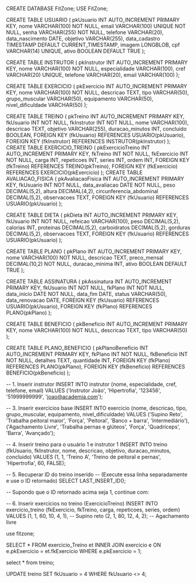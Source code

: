 CREATE DATABASE FitZone;
USE FitZone;

CREATE TABLE USUARIO (
    pkUsuario INT AUTO_INCREMENT PRIMARY KEY,
    nome VARCHAR(100) NOT NULL,
    email VARCHAR(100) UNIQUE NOT NULL,
    senha VARCHAR(255) NOT NULL,
    telefone VARCHAR(20),
    data_nascimento DATE,
    objetivo VARCHAR(255),
    data_cadastro TIMESTAMP DEFAULT CURRENT_TIMESTAMP,
    imagem LONGBLOB,
    cpf VARCHAR(14) UNIQUE,
    ativo BOOLEAN DEFAULT TRUE
);

CREATE TABLE INSTRUTOR (
    pkInstrutor INT AUTO_INCREMENT PRIMARY KEY,
    nome VARCHAR(100) NOT NULL,
    especialidade VARCHAR(100),
    cref VARCHAR(20) UNIQUE,
    telefone VARCHAR(20),
    email VARCHAR(100)
);

CREATE TABLE EXERCICIO (
    pkExercicio INT AUTO_INCREMENT PRIMARY KEY,
    nome VARCHAR(100) NOT NULL,
    descricao TEXT,
    tipo VARCHAR(50),
    grupo_muscular VARCHAR(50),
    equipamento VARCHAR(50),
    nivel_dificuldade VARCHAR(50)
);



CREATE TABLE TREINO (
    pkTreino INT AUTO_INCREMENT PRIMARY KEY,
    fkUsuario INT NOT NULL,
    fkInstrutor INT NOT NULL,
    nome VARCHAR(100),
    descricao TEXT,
    objetivo VARCHAR(255),
    duracao_minutos INT,
    concluido BOOLEAN,
    FOREIGN KEY (fkUsuario) REFERENCES USUARIO(pkUsuario),
    FOREIGN KEY (fkInstrutor) REFERENCES INSTRUTOR(pkInstrutor)
);
CREATE TABLE EXERCICIO_TREINO (
    pkExercicioTreino INT AUTO_INCREMENT PRIMARY KEY,
    fkTreino INT NOT NULL,
    fkExercicio INT NOT NULL,
    carga INT,
    repeticoes INT,
    series INT,
    ordem INT,
    FOREIGN KEY (fkTreino) REFERENCES TREINO(pkTreino),
    FOREIGN KEY (fkExercicio) REFERENCES EXERCICIO(pkExercicio)
);
CREATE TABLE AVALIACAO_FISICA (
    pkAvaliacaoFisica INT AUTO_INCREMENT PRIMARY KEY,
    fkUsuario INT NOT NULL,
    data_avaliacao DATE NOT NULL,
    peso DECIMAL(5,2),
    altura DECIMAL(4,2),
    circunferencia_abdominal DECIMAL(5,2),
    observacoes TEXT,
    FOREIGN KEY (fkUsuario) REFERENCES USUARIO(pkUsuario)
);

CREATE TABLE DIETA (
    pkDieta INT AUTO_INCREMENT PRIMARY KEY,
    fkUsuario INT NOT NULL,
    refeicao VARCHAR(100),
    peso DECIMAL(5,2),
    calorias INT,
    proteinas DECIMAL(5,2),
    carboidratos DECIMAL(5,2),
    gorduras DECIMAL(5,2),
    observacoes TEXT,
    FOREIGN KEY (fkUsuario) REFERENCES USUARIO(pkUsuario)
);

CREATE TABLE PLANO (
    pkPlano INT AUTO_INCREMENT PRIMARY KEY,
    nome VARCHAR(100) NOT NULL,
    descricao TEXT,
    preco_mensal DECIMAL(10,2) NOT NULL,
    duracao_minima INT,
    ativo BOOLEAN DEFAULT TRUE
);

CREATE TABLE ASSINATURA (
    pkAssinatura INT AUTO_INCREMENT PRIMARY KEY,
    fkUsuario INT NOT NULL,
    fkPlano INT NOT NULL,
    data_inicio DATE NOT NULL,
    data_fim DATE,
    status VARCHAR(50),
    data_renovacao DATE,
    FOREIGN KEY (fkUsuario) REFERENCES USUARIO(pkUsuario),
    FOREIGN KEY (fkPlano) REFERENCES PLANO(pkPlano)
);

CREATE TABLE BENEFICIO (
    pkBeneficio INT AUTO_INCREMENT PRIMARY KEY,
    nome VARCHAR(100) NOT NULL,
    descricao TEXT,
    tipo VARCHAR(50)
);

CREATE TABLE PLANO_BENEFICIO (
    pkPlanoBeneficio INT AUTO_INCREMENT PRIMARY KEY,
    fkPlano INT NOT NULL,
    fkBeneficio INT NOT NULL,
    detalhes TEXT,
    quantidade INT,
    FOREIGN KEY (fkPlano) REFERENCES PLANO(pkPlano),
    FOREIGN KEY (fkBeneficio) REFERENCES BENEFICIO(pkBeneficio)
);

-- 1. Inserir instrutor
INSERT INTO instrutor (nome, especialidade, cref, telefone, email)
VALUES ('Instrutor João', 'Hipertrofia', '123456', '51999999999', 'joao@academia.com');

-- 3. Inserir exercícios base
INSERT INTO exercicio (nome, descricao, tipo, grupo_muscular, equipamento, nivel_dificuldade)
VALUES 
('Supino Reto', 'Trabalha peitoral maior', 'Força', 'Peitoral', 'Banco + barra', 'Intermediário'),
('Agachamento Livre', 'Trabalha pernas e glúteos', 'Força', 'Quadríceps', 'Barra', 'Avançado');

-- 4. Inserir treino para o usuário 1 e instrutor 1
INSERT INTO treino (fkUsuario, fkInstrutor, nome, descricao, objetivo, duracao_minutos, concluido)
VALUES (1, 1, 'Treino A', 'Treino de peitoral e pernas', 'Hipertrofia', 60, FALSE);

-- 5. Recuperar ID do treino inserido
-- (Execute essa linha separadamente e use o ID retornado)
SELECT LAST_INSERT_ID();

-- Supondo que o ID retornado acima seja 1, continue com:

-- 6. Inserir exercícios no treino (ExercicioTreino)
INSERT INTO exercicio_treino (fkExercicio, fkTreino, carga, repeticoes, series, ordem)
VALUES 
(1, 1, 60, 10, 4, 1),  -- Supino reto
(2, 1, 80, 12, 4, 2);  -- Agachamento livre



use fitzone;

SELECT * 
FROM exercicio_Treino et
INNER JOIN exercicio e ON e.pkExercicio = et.fkExercicio
WHERE e.pkExercicio = 1;

select * from treino;

UPDATE treino
SET fkUsuario = 4
WHERE fkUsuario <> 4;